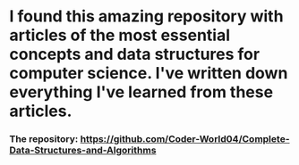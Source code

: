 # I found this amazing repository with articles of the most essential concepts and data structures for computer science. I've written down everything I've learned from these articles.

### The repository: https://github.com/Coder-World04/Complete-Data-Structures-and-Algorithms
